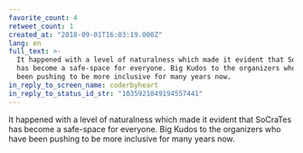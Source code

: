 ```yaml
---
favorite_count: 4
retweet_count: 1
created_at: "2018-09-01T16:03:19.000Z"
lang: en
full_text: >-
  It happened with a level of naturalness which made it evident that SoCraTes
  has become a safe-space for everyone. Big Kudos to the organizers who have
  been pushing to be more inclusive for many years now.
in_reply_to_screen_name: coderbyheart
in_reply_to_status_id_str: "1035921049194557441"
---
```


It happened with a level of naturalness which made it evident that SoCraTes has
become a safe-space for everyone. Big Kudos to the organizers who have been
pushing to be more inclusive for many years now.
